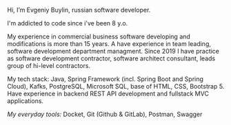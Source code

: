 Hi, I’m Evgeniy Buylin, russian software developer.

I'm addicted to code since i've been 8 y.o.

My experience in commercial business software developing and modifications is more than 15 years. A have experience in team leading, software development department managment. Since 2019 I have practice as software development contractor, software architect consultant, leads group of hi-level contractors.

My tech stack: Java, Spring Framework (incl. Spring Boot and Spring Cloud), Kafks, PostgreSQL, Microsoft SQL, base of HTML, CSS, Bootstrap 5. Have experience in backend REST API development and fullstack MVC applications.

_My everyday tools:_ Docket, Git (Github & GitLab), Postman, Swagger
